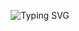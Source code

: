 <p align="center"> 
  <img src="https://readme-typing-svg.herokuapp.com?color=%2336BCF7&lines=Welcome+to+the+mysterious+profile...;Explore+the+unknown..." alt="Typing SVG" />
</p>
